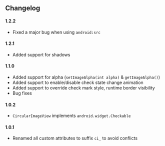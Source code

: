 ## Changelog

#### 1.2.2

* Fixed a major bug when using `android:src`

#### 1.2.1

* Added support for shadows

#### 1.1.0

* Added support for alpha (`setImageAlpha(int alpha)` & `getImageAlpha()`)
* Added support to enable/disable check state change animation
* Added support to override check mark style, runtime border visibility
* Bug fixes

#### 1.0.2

* `CircularImageView` implements `android.widget.Checkable`

#### 1.0.1

* Renamed all custom attributes to suffix `ci_` to avoid conflicts
